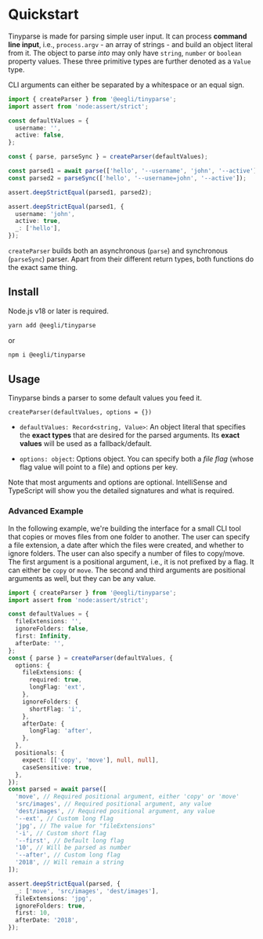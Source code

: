 # Quickstart

Tinyparse is made for parsing simple user input. It can process **command line input**, i.e., `process.argv` - an array of strings - and build an object literal from it. The object to parse _into_ may only have `string`, `number` or `boolean` property values. These three primitive types are further denoted as a `Value` type.

CLI arguments can either be separated by a whitespace or an equal sign.

```ts
import { createParser } from '@eegli/tinyparse';
import assert from 'node:assert/strict';

const defaultValues = {
  username: '',
  active: false,
};

const { parse, parseSync } = createParser(defaultValues);

const parsed1 = await parse(['hello', '--username', 'john', '--active']);
const parsed2 = parseSync(['hello', '--username=john', '--active']);

assert.deepStrictEqual(parsed1, parsed2);

assert.deepStrictEqual(parsed1, {
  username: 'john',
  active: true,
  _: ['hello'],
});
```

`createParser` builds both an asynchronous (`parse`) and synchronous (`parseSync`) parser. Apart from their different return types, both functions do the exact same thing.

## Install

Node.js v18 or later is required.

```bash
yarn add @eegli/tinyparse
```

or

```bash
npm i @eegli/tinyparse
```

## Usage

Tinyparse binds a parser to some default values you feed it.

`createParser(defaultValues, options = {})`

- `defaultValues: Record<string, Value>`: An object literal that specifies the **exact types** that are desired for the parsed arguments. Its **exact values** will be used as a fallback/default.

- `options: object`: Options object. You can specify both a _file flag_ (whose flag value will point to a file) and options per key.

Note that most arguments and options are optional. IntelliSense and
TypeScript will show you the detailed signatures and what is required.

### Advanced Example

In the following example, we're building the interface for a small CLI tool that copies or moves files from one folder to another. The user can specify a file extension, a date after which the files were created, and whether to ignore folders. The user can also specify a number of files to copy/move. The first argument is a positional argument, i.e., it is not prefixed by a flag. It can either be `copy` or `move`. The second and third arguments are positional arguments as well, but they can be any value.

```ts
import { createParser } from '@eegli/tinyparse';
import assert from 'node:assert/strict';

const defaultValues = {
  fileExtensions: '',
  ignoreFolders: false,
  first: Infinity,
  afterDate: '',
};
const { parse } = createParser(defaultValues, {
  options: {
    fileExtensions: {
      required: true,
      longFlag: 'ext',
    },
    ignoreFolders: {
      shortFlag: 'i',
    },
    afterDate: {
      longFlag: 'after',
    },
  },
  positionals: {
    expect: [['copy', 'move'], null, null],
    caseSensitive: true,
  },
});
const parsed = await parse([
  'move', // Required positional argument, either 'copy' or 'move'
  'src/images', // Required positional argument, any value
  'dest/images', // Required positional argument, any value
  '--ext', // Custom long flag
  'jpg', // The value for "fileExtensions"
  '-i', // Custom short flag
  '--first', // Default long flag
  '10', // Will be parsed as number
  '--after', // Custom long flag
  '2018', // Will remain a string
]);

assert.deepStrictEqual(parsed, {
  _: ['move', 'src/images', 'dest/images'],
  fileExtensions: 'jpg',
  ignoreFolders: true,
  first: 10,
  afterDate: '2018',
});
```
